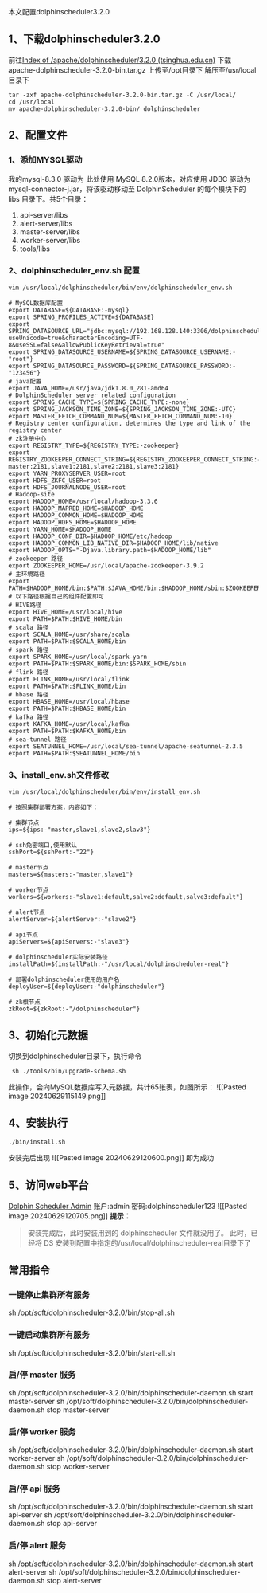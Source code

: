 本文配置dolphinscheduler3.2.0
## 1、下载dolphinscheduler3.2.0
前往[Index of /apache/dolphinscheduler/3.2.0 (tsinghua.edu.cn)](https://mirrors.tuna.tsinghua.edu.cn/apache/dolphinscheduler/3.2.0/)
下载apache-dolphinscheduler-3.2.0-bin.tar.gz
上传至/opt目录下
解压至/usr/local目录下
```shell
tar -zxf apache-dolphinscheduler-3.2.0-bin.tar.gz -C /usr/local/
cd /usr/local
mv apache-dolphinscheduler-3.2.0-bin/ dolphinscheduler
```
## 2、配置文件
### 1、添加MYSQL驱动
我的mysql-8.3.0
驱动为
此处使用 MySQL 8.2.0版本，对应使用 JDBC 驱动为 mysql-connector-j.jar，将该驱动移动至 DolphinScheduler 的每个模块下的 libs 目录下。共5个目录：
1. api-server/libs
2. alert-server/libs
3. master-server/libs
4. worker-server/libs
5. tools/libs

### 2、dolphinscheduler_env.sh 配置
```shell
vim /usr/local/dolphinscheduler/bin/env/dolphinscheduler_env.sh
```
```shell
# MySQL数据库配置
export DATABASE=${DATABASE:-mysql}
export SPRING_PROFILES_ACTIVE=${DATABASE}
export SPRING_DATASOURCE_URL="jdbc:mysql://192.168.128.140:3306/dolphinscheduler?useUnicode=true&characterEncoding=UTF-8&useSSL=false&allowPublicKeyRetrieval=true"
export SPRING_DATASOURCE_USERNAME=${SPRING_DATASOURCE_USERNAME:-"root"}
export SPRING_DATASOURCE_PASSWORD=${SPRING_DATASOURCE_PASSWORD:-"123456"}
# java配置
export JAVA_HOME=/usr/java/jdk1.8.0_281-amd64
# DolphinScheduler server related configuration
export SPRING_CACHE_TYPE=${SPRING_CACHE_TYPE:-none}
export SPRING_JACKSON_TIME_ZONE=${SPRING_JACKSON_TIME_ZONE:-UTC}
export MASTER_FETCH_COMMAND_NUM=${MASTER_FETCH_COMMAND_NUM:-10}
# Registry center configuration, determines the type and link of the registry center
# zk注册中心
export REGISTRY_TYPE=${REGISTRY_TYPE:-zookeeper}
export REGISTRY_ZOOKEEPER_CONNECT_STRING=${REGISTRY_ZOOKEEPER_CONNECT_STRING:-master:2181,slave1:2181,slave2:2181,slave3:2181}
export YARN_PROXYSERVER_USER=root
export HDFS_ZKFC_USER=root
export HDFS_JOURNALNODE_USER=root
# Hadoop-site
export HADOOP_HOME=/usr/local/hadoop-3.3.6
export HADOOP_MAPRED_HOME=$HADOOP_HOME
export HADOOP_COMMON_HOME=$HADOOP_HOME
export HADOOP_HDFS_HOME=$HADOOP_HOME
export YARN_HOME=$HADOOP_HOME
export HADOOP_CONF_DIR=$HADOOP_HOME/etc/hadoop
export HADOOP_COMMON_LIB_NATIVE_DIR=$HADOOP_HOME/lib/native
export HADOOP_OPTS="-Djava.library.path=$HADOOP_HOME/lib"
# zookeeper 路径
export ZOOKEEPER_HOME=/usr/local/apache-zookeeper-3.9.2
# 主环境路径
export PATH=$HADOOP_HOME/bin:$PATH:$JAVA_HOME/bin:$HADOOP_HOME/sbin:$ZOOKEEPER_HOME/bin
# 以下路径根据自己的组件配置即可
# HIVE路径
export HIVE_HOME=/usr/local/hive 
export PATH=$PATH:$HIVE_HOME/bin
# scala 路径
export SCALA_HOME=/usr/share/scala
export PATH=$PATH:$SCALA_HOME/bin
# spark 路径
export SPARK_HOME=/usr/local/spark-yarn
export PATH=$PATH:$SPARK_HOME/bin:$SPARK_HOME/sbin
# flink 路径
export FLINK_HOME=/usr/local/flink
export PATH=$PATH:$FLINK_HOME/bin 
# hbase 路径
export HBASE_HOME=/usr/local/hbase
export PATH=$PATH:$HBASE_HOME/bin
# kafka 路径
export KAFKA_HOME=/usr/local/kafka
export PATH=$PATH:$KAFKA_HOME/bin
# sea-tunnel 路径
export SEATUNNEL_HOME=/usr/local/sea-tunnel/apache-seatunnel-2.3.5
export PATH=$PATH:$SEATUNNEL_HOME/bin
```
### 3、install_env.sh文件修改
```shell
vim /usr/local/dolphinscheduler/bin/env/install_env.sh
```
```shell
# 按照集群部署方案，内容如下：

# 集群节点
ips=${ips:-"master,slave1,slave2,slav3"}

# ssh免密端口,使用默认
sshPort=${sshPort:-"22"}

# master节点
masters=${masters:-"master,slave1"}

# worker节点
workers=${workers:-"slave1:default,salve2:default,salve3:default"}

# alert节点
alertServer=${alertServer:-"slave2"}

# api节点
apiServers=${apiServers:-"slave3"}

# dolphinscheduler实际安装路径
installPath=${installPath:-"/usr/local/dolphinscheduler-real"}

# 部署dolphinscheduler使用的用户名
deployUser=${deployUser:-"dolphinscheduler"}

# zk根节点
zkRoot=${zkRoot:-"/dolphinscheduler"}

```
## 3、初始化元数据
 切换到dolphinscheduler目录下，执行命令
```shell
 sh ./tools/bin/upgrade-schema.sh
```
此操作，会向MySQL数据库写入元数据，共计65张表，如图所示：
![[Pasted image 20240629115149.png]]
## 4、安装执行
```shell
./bin/install.sh
```
安装完后出现
![[Pasted image 20240629120600.png]]
即为成功
## 5、访问web平台
[Dolphin Scheduler Admin](http://slave3:12345/dolphinscheduler/ui/ui-setting)
账户:admin
密码:dolphinscheduler123
![[Pasted image 20240629120705.png]]
**提示：**
> 安装完成后，此时安装用到的 dolphinscheduler 文件就没用了。
> 此时，已经将 DS 安装到配置中指定的/usr/local/dolphinscheduler-real目录下了
## 常用指令
### 一键停止集群所有服务
sh /opt/soft/dolphinscheduler-3.2.0/bin/stop-all.sh

### 一键启动集群所有服务
sh /opt/soft/dolphinscheduler-3.2.0/bin/start-all.sh

### 启/停 master 服务
sh /opt/soft/dolphinscheduler-3.2.0/bin/dolphinscheduler-daemon.sh start master-server 
sh /opt/soft/dolphinscheduler-3.2.0/bin/dolphinscheduler-daemon.sh stop master-server 

### 启/停 worker 服务
sh /opt/soft/dolphinscheduler-3.2.0/bin/dolphinscheduler-daemon.sh start worker-server 
sh /opt/soft/dolphinscheduler-3.2.0/bin/dolphinscheduler-daemon.sh stop worker-server 

### 启/停 api 服务
sh /opt/soft/dolphinscheduler-3.2.0/bin/dolphinscheduler-daemon.sh start api-server 
sh /opt/soft/dolphinscheduler-3.2.0/bin/dolphinscheduler-daemon.sh stop api-server 

### 启/停 alert 服务
sh /opt/soft/dolphinscheduler-3.2.0/bin/dolphinscheduler-daemon.sh start alert-server 
sh /opt/soft/dolphinscheduler-3.2.0/bin/dolphinscheduler-daemon.sh stop alert-server 
